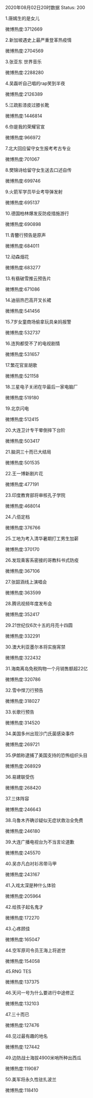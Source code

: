 2020年08月02日20时数据
Status: 200

1.唐嫣生的是女儿

微博热度:3712669

2.新加坡遇史上最严重登革热疫情

微博热度:2704569

3.张亚东 世界音乐

微博热度:2288280

4.吴磊听自己唱的rap笑到半夜

微博热度:2126389

5.江疏影漆皮过膝长靴

微博热度:1446814

6.你是我的荣耀官宣

微博热度:966972

7.北大回应留守女生报考考古专业

微博热度:701067

8.樊锦诗给留守女生送去口述自传

微博热度:699746

9.火箭军学员毕业考导弹发射

微博热度:695137

10.德国柏林爆发反防疫措施游行

微博热度:690898

11.青簪行预告是原声

微博热度:684011

12.动森烟花

微博热度:683277

13.有翡破雪推云预告片

微博热度:671086

14.迪丽热巴高开叉长裙

微博热度:541456

15.7岁女童商场偷拿玩具亲妈报警

微博热度:532737

16.连狗都受不了的电视剧情

微博热度:531657

17.繁花官宣胡歌

微博热度:521158

18.三星电子关闭在华最后一家电脑厂

微博热度:519180

19.北京闪电

微博热度:512415

20.大连卫计专干晕倒摔下台阶

微博热度:503417

21.脑洞三十而已大结局

微博热度:501535

22.王一博新剧片花

微博热度:477191

23.印度教育部将审核孔子学院

微博热度:468014

24.八佰定档

微博热度:376766

25.工地为考入清华暑期打工男生加薪

微博热度:370170

26.发现乘客系密接的哥教科书式防疫

微博热度:367106

27.张韶涵线上演唱会

微博热度:363599

28.腾讯视频年度发布会

微博热度:352417

29.21世纪仅6次十五的月亮十四圆

微博热度:332291

30.澳大利亚墨尔本将实施宵禁

微博热度:322432

31.海南离岛免税购物一个月销售额超22亿

微博热度:320786

32.雪中悍刀行预告

微博热度:318027

33.长歌行预告

微博热度:314520

34.美国多州出现沙门氏菌感染事件

微博热度:269721

35.伊朗称逮捕了美国支持的恐怖组织头目

微博热度:268929

36.易建联受伤

微博热度:268420

37.三体阵容

微博热度:246643

38.乌鲁木齐确诊疑似无症状救治全免费

微博热度:246180

39.大连广播电视台为不当言论道歉

微博热度:245570

40.吴亦凡白衬衫吊带马甲

微博热度:243167

41.入戏太深是种什么体验

微博热度:205964

42.给孩子起名鬼才

微博热度:172270

43.心疼顾佳

微博热度:165047

44.空军原司令员王海上将逝世

微博热度:154058

45.RNG TES

微博热度:137375

46.天问一号为什么要进行中途修正

微博热度:132103

47.三十而已

微博热度:127476

48.见过最有趣的地名

微博热度:127442

49.边防战士海拔4900米哨所种出西瓜

微博热度:119087

50.美军将永久性驻扎波兰

微博热度:118410

